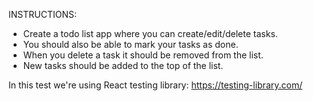 INSTRUCTIONS:

- Create a todo list app where you can create/edit/delete tasks.
- You should also be able to mark your tasks as done.
- When you delete a task it should be removed from the list.
- New tasks should be added to the top of the list.

In this test we're using React testing library:
https://testing-library.com/

